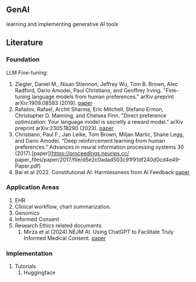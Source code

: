 ## GenAI

learning and implementing generative AI tools


## Literature

### Foundation

LLM Fine-tuning:

1. Ziegler, Daniel M., Nisan Stiennon, Jeffrey Wu, Tom B. Brown, Alec Radford, Dario Amodei, Paul Christiano, and Geoffrey Irving. "Fine-tuning language models from human preferences." arXiv preprint arXiv:1909.08593 (2019). [paper](https://arxiv.org/abs/1909.08593)
2. Rafailov, Rafael, Archit Sharma, Eric Mitchell, Stefano Ermon, Christopher D. Manning, and Chelsea Finn. "Direct preference optimization: Your language model is secretly a reward model." arXiv preprint arXiv:2305.18290 (2023). [paper](https://arxiv.org/abs/2305.18290)
3. Christiano, Paul F., Jan Leike, Tom Brown, Miljan Martic, Shane Legg, and Dario Amodei. "Deep reinforcement learning from human preferences." Advances in neural information processing systems 30 (2017).[paper](https://proceedings.neurips.cc/ paper_files/paper/2017/file/d5e2c0adad503c91f91df240d0cd4e49-Paper.pdf)
4. Bai et al 2022. Constitutional AI: Harmlessness from AI Feedback [paper](https://arxiv.org/abs/2212.08073)

### Application Areas

1. EHR 
2. Clinical workflow, chart summarization.
3. Genomics
4. Informed Consent
5. Research Ethics related documents. 
   1. Mirza et al (2024) NEJM AI. Using ChatGPT to Facilitate Truly Informed Medical Consent. [paper](https://ai.nejm.org/doi/full/10.1056/AIcs2300145)

### Implementation

1. Tutorials
   1. Huggingface

